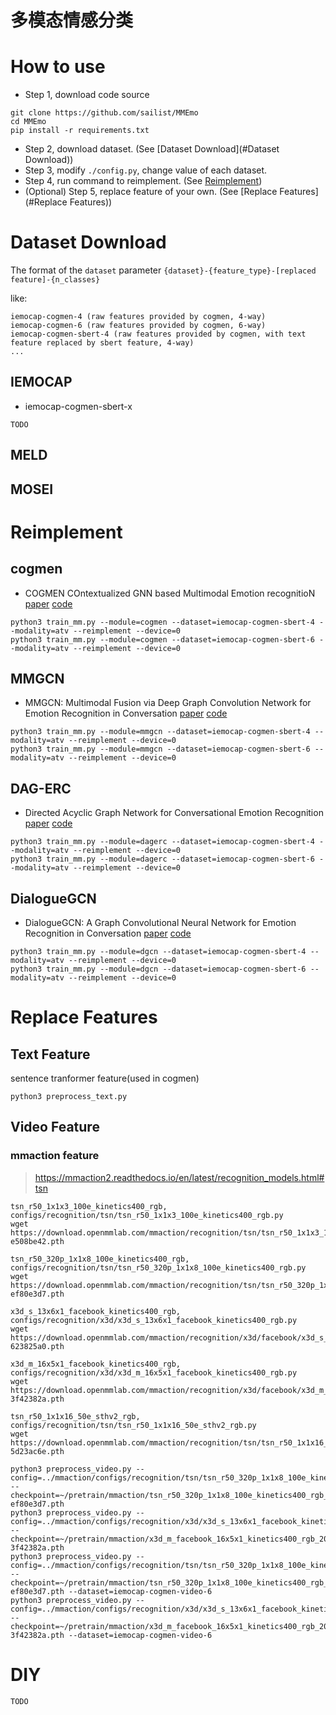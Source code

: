 # 多模态情感分类

# How to use

- Step 1, download code source

```
git clone https://github.com/sailist/MMEmo
cd MMEmo
pip install -r requirements.txt
```

- Step 2, download dataset. (See [Dataset Download](#Dataset Download))
- Step 3, modify `./config.py`, change value of each dataset.
- Step 4, run command to reimplement. (See [Reimplement](#Reimplement))
- (Optional) Step 5, replace feature of your own. (See [Replace Features](#Replace Features))

# Dataset Download

The format of the `dataset` parameter `{dataset}-{feature_type}-[replaced feature]-{n_classes}`

like:

```
iemocap-cogmen-4 (raw features provided by cogmen, 4-way)
iemocap-cogmen-6 (raw features provided by cogmen, 6-way)
iemocap-cogmen-sbert-4 (raw features provided by cogmen, with text feature replaced by sbert feature, 4-way)
...
```

## IEMOCAP

- iemocap-cogmen-sbert-x

```
TODO
```

## MELD

## MOSEI




# Reimplement

## cogmen

- COGMEN COntextualized GNN based Multimodal Emotion
  recognitioN [paper](https://arxiv.org/abs/2205.02455) [code](https://github.com/exploration-lab/cogmen)

```
python3 train_mm.py --module=cogmen --dataset=iemocap-cogmen-sbert-4 --modality=atv --reimplement --device=0 
python3 train_mm.py --module=cogmen --dataset=iemocap-cogmen-sbert-6 --modality=atv --reimplement --device=0
```

## MMGCN

- MMGCN: Multimodal Fusion via Deep Graph Convolution Network for Emotion Recognition in
  Conversation [paper](https://aclanthology.org/2021.acl-long.440.pdf) [code](https://github.com/hujingwen6666/MMGCN)

```
python3 train_mm.py --module=mmgcn --dataset=iemocap-cogmen-sbert-4 --modality=atv --reimplement --device=0 
python3 train_mm.py --module=mmgcn --dataset=iemocap-cogmen-sbert-6 --modality=atv --reimplement --device=0
```

## DAG-ERC

- Directed Acyclic Graph Network for Conversational Emotion
  Recognition [paper](https://arxiv.org/abs/2105.12907) [code](https://github.com/shenwzh3/DAG-ERC/)

```
python3 train_mm.py --module=dagerc --dataset=iemocap-cogmen-sbert-4 --modality=atv --reimplement --device=0 
python3 train_mm.py --module=dagerc --dataset=iemocap-cogmen-sbert-6 --modality=atv --reimplement --device=0
```

## DialogueGCN

- DialogueGCN: A Graph Convolutional Neural Network for Emotion Recognition in
  Conversation [paper](https://arxiv.org/abs/1908.11540) [code](https://github.com/mianzhang/dialogue_gcn)

```
python3 train_mm.py --module=dgcn --dataset=iemocap-cogmen-sbert-4 --modality=atv --reimplement --device=0
python3 train_mm.py --module=dgcn --dataset=iemocap-cogmen-sbert-6 --modality=atv --reimplement --device=0
```

# Replace Features

## Text Feature

sentence tranformer feature(used in cogmen)

```
python3 preprocess_text.py
```

## Video Feature

### mmaction feature

> https://mmaction2.readthedocs.io/en/latest/recognition_models.html#tsn

```
tsn_r50_1x1x3_100e_kinetics400_rgb, configs/recognition/tsn/tsn_r50_1x1x3_100e_kinetics400_rgb.py
wget https://download.openmmlab.com/mmaction/recognition/tsn/tsn_r50_1x1x3_100e_kinetics400_rgb/tsn_r50_1x1x3_100e_kinetics400_rgb_20200614-e508be42.pth

tsn_r50_320p_1x1x8_100e_kinetics400_rgb, configs/recognition/tsn/tsn_r50_320p_1x1x8_100e_kinetics400_rgb.py
wget https://download.openmmlab.com/mmaction/recognition/tsn/tsn_r50_320p_1x1x8_100e_kinetics400_rgb/tsn_r50_320p_1x1x8_100e_kinetics400_rgb_20200702-ef80e3d7.pth

x3d_s_13x6x1_facebook_kinetics400_rgb, configs/recognition/x3d/x3d_s_13x6x1_facebook_kinetics400_rgb.py
wget https://download.openmmlab.com/mmaction/recognition/x3d/facebook/x3d_s_facebook_13x6x1_kinetics400_rgb_20201027-623825a0.pth

x3d_m_16x5x1_facebook_kinetics400_rgb, configs/recognition/x3d/x3d_m_16x5x1_facebook_kinetics400_rgb.py
wget https://download.openmmlab.com/mmaction/recognition/x3d/facebook/x3d_m_facebook_16x5x1_kinetics400_rgb_20201027-3f42382a.pth

tsn_r50_1x1x16_50e_sthv2_rgb, configs/recognition/tsn/tsn_r50_1x1x16_50e_sthv2_rgb.py
wget https://download.openmmlab.com/mmaction/recognition/tsn/tsn_r50_1x1x16_50e_sthv2_rgb/tsn_r50_1x1x16_50e_sthv2_rgb_20210816-5d23ac6e.pth
```

```
python3 preprocess_video.py --config=../mmaction/configs/recognition/tsn/tsn_r50_320p_1x1x8_100e_kinetics400_rgb.py --checkpoint=~/pretrain/mmaction/tsn_r50_320p_1x1x8_100e_kinetics400_rgb_20200702-ef80e3d7.pth 
python3 preprocess_video.py --config=../mmaction/configs/recognition/x3d/x3d_s_13x6x1_facebook_kinetics400_rgb.py --checkpoint=~/pretrain/mmaction/x3d_m_facebook_16x5x1_kinetics400_rgb_20201027-3f42382a.pth
python3 preprocess_video.py --config=../mmaction/configs/recognition/tsn/tsn_r50_320p_1x1x8_100e_kinetics400_rgb.py --checkpoint=~/pretrain/mmaction/tsn_r50_320p_1x1x8_100e_kinetics400_rgb_20200702-ef80e3d7.pth --dataset=iemocap-cogmen-video-6
python3 preprocess_video.py --config=../mmaction/configs/recognition/x3d/x3d_s_13x6x1_facebook_kinetics400_rgb.py --checkpoint=~/pretrain/mmaction/x3d_m_facebook_16x5x1_kinetics400_rgb_20201027-3f42382a.pth --dataset=iemocap-cogmen-video-6
```

# DIY

```
TODO
```


